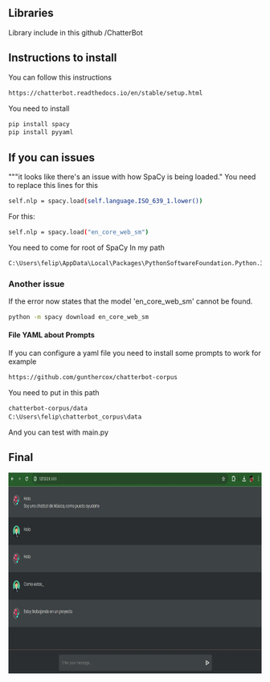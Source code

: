 ## Libraries
Library include in this github /ChatterBot

## Instructions to install
You can follow this instructions
```bash
https://chatterbot.readthedocs.io/en/stable/setup.html
```

You need to install
```bash
pip install spacy
pip install pyyaml

```

## If you can issues 
"""it looks like there's an issue with how SpaCy is being loaded."
You need to replace this lines for this
```bash
self.nlp = spacy.load(self.language.ISO_639_1.lower())
```
For this:
```bash
self.nlp = spacy.load("en_core_web_sm")
```
You need to come for root of SpaCy
In my path
```bash
C:\Users\felip\AppData\Local\Packages\PythonSoftwareFoundation.Python.3.7_qbz5n2kfra8p0\LocalCache\local-packages\Python37\site-packages\chatterbot\tagging.py

```

### Another issue
If the error now states that the model 'en_core_web_sm' cannot be found.
```bash
python -m spacy download en_core_web_sm
```

#### File YAML about Prompts
If you can configure a yaml file you need to install some prompts to work for example
```bash
https://github.com/gunthercox/chatterbot-corpus
```
You need to put in this path
```bash
chatterbot-corpus/data
C:\Users\felip\chatterbot_corpus\data
```
And you can test with main.py

## Final
<img src="chatterbot.png" alt="main" width="1080" height="400">




